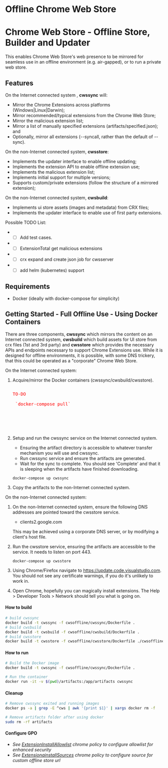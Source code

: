 # Offline Chrome Web Store


# Chrome Web Store - Offline Store, Builder and Updater 


This enables Chrome Web Store's web presence to be mirrored for seamless use in an offline environment (e.g. air-gapped), or to run a private web store.

## Features

On the Internet connected system , **cwssync** will:
* Mirror the Chrome Extensions across platforms (Windows|Linux|Darwin);
* Mirror recommended/typical extensions from the Chrome Web Store;
* Mirror the malicious extension list; 
* Mirror a list of manually specified extensions (artifacts/specified.json); and
* Optionally, mirror all extensions (--syncall, rather than the default of --sync).

On the non-Internet connected system, **cwsstore**:
* Implements the updater interface to enable offline updating;
* Implements the extension API to enable offline extension use;
* Implements the malicious extension list; 
* Implements initial support for multiple versions;
* Supports custom/private extensions (follow the structure of a mirrored extension);

On the non-Internet connected system, **cwsbuild**:
* Implements ui store assets (images and metadata) from CRX files;
* Implements the updater interface to enable use of first party extensions.

Possible TODO List:
* - [ ] Add test cases.
* - [ ] ExtensionTotal get malicious extensions
* - [ ] crx expand and create json job for cwsserver
* - [ ] add helm (kubernetes) support

## Requirements
* Docker (ideally with docker-compose for simplicity)

## Getting Started - Full Offline Use - Using Docker Containers

There are three components, **cwssync** which mirrors the content on an Internet connected system, **cwsbuild** which build assets for UI store from crx files (1st and 3rd party) and **cwsstore** which provides the necessary APIs and endpoints necessary to support Chrome Extensions use. While it is designed for offline environments, it is possible, with some DNS trickery, that this could be operated as a "corporate" Chrome Web Store.

On the Internet connected system:

1. Acquire/mirror the Docker containers (cwssync/cwsbuild/cwsstore). 

    <pre><p style="color:Red;">TO-DO

    `docker-compose pull`

    </p>
    </pre>

2. Setup and run the cwssync service on the Internet connected system.
    * Ensuring the artifact directory is accessible to whatever transfer mechanism you will use and cwssync.
    * Run cwssync service and ensure the artifacts are generated.
    * Wait for the sync to complete. You should see 'Complete' and that it is sleeping when the artifacts have finished downloading.

    `docker-compose up cwssync`

3. Copy the artifacts to the non-Internet connected system.

On the non-Internet connected system:

1. On the non-Internet connected system, ensure the following DNS addresses are pointed toward the cwsstore service.
    * clients2.google.com        

    This may be achieved using a corporate DNS server, or by modifying a client's host file.

2. Run the cwsstore service, ensuring the artifacts are accessible to the service. It needs to listen on port 443.

    `docker-compose up cwsstore`

3. Using Chrome/Firefox navigate to https://update.code.visualstudio.com. You should not see any certificate warnings, if you do it's unlikely to work in.

4. Open Chrome, hopefully you can magically install extensions. The Help > Developer Tools > Network should tell you what is going on.


#### How to build
```bash
# build cwssync
docker build -t cwssync -f cwsoffline/cwssync/Dockerfile .
# build cwsbuild
docker build -t cwsbuild -f cwsoffline/cwsbuild/Dockerfile .
# build cwsstore
docker build -t cwsstore -f cwsoffline/cwsstore/Dockerfile ./cwsoffline/cwsstore/
```

#### How to run
```bash
# Build the Docker image
docker build -t cwssync -f cwsoffline/cwssync/Dockerfile .

# Run the container
docker run -it -v $(pwd)/artifacts:/app/artifacts cwssync
```

#### Cleanup
``` bash
# Remove cwssync exited and running images
docker ps -a | grep -E ^cws | awk '{print $1}' | xargs docker rm -f

# Remove artifacts folder after using docker
sudo rm -rf artifacts
```

#### Configure GPO
- *See [ExtensionInstallAllowlist](https://chromeenterprise.google/policies/?policy=ExtensionInstallAllowlist) chrome policy to configure allowlist for enhanced security*
- *See [ExtensionainstallSources](https://chromeenterprise.google/policies/#ExtensionInstallSources) chrome policy to configure source for custom offline store url*